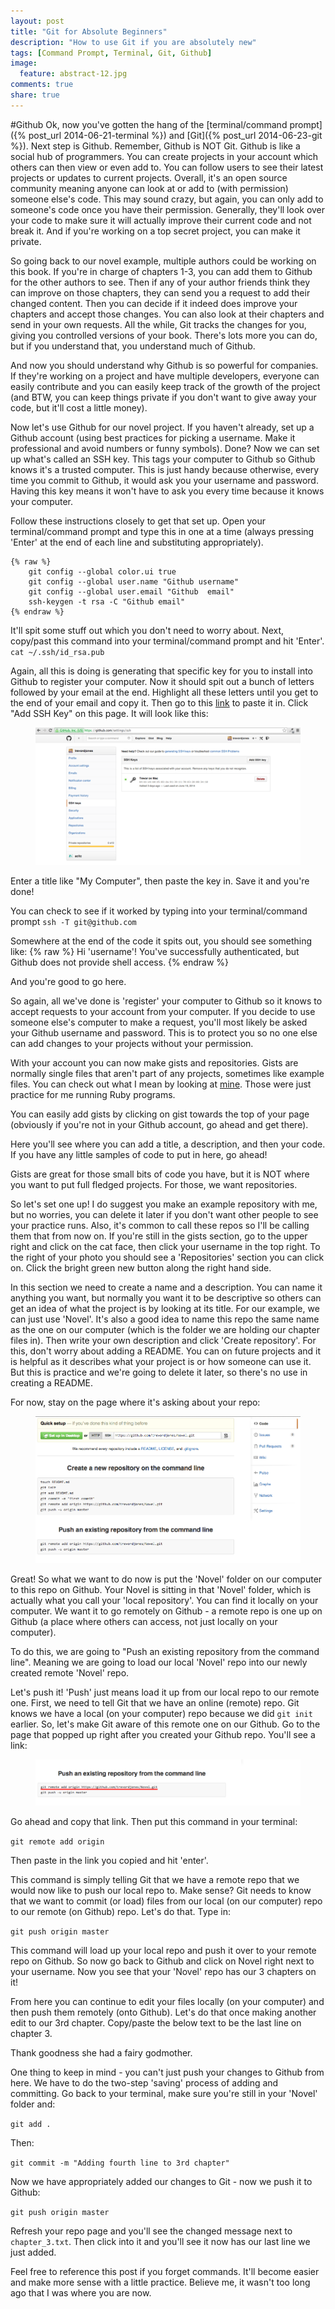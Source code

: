 ```yaml
---
layout: post
title: "Git for Absolute Beginners"
description: "How to use Git if you are absolutely new"
tags: [Command Prompt, Terminal, Git, Github]
image:
  feature: abstract-12.jpg
comments: true
share: true
---
```


#Github
Ok, now you've gotten the hang of the [terminal/command prompt]({% post_url 2014-06-21-terminal %}) and [Git]({% post_url 2014-06-23-git %}). Next step is Github. Remember, Github is NOT Git. Github is like a social hub of programmers. You can create projects in your account which others can then view or even add to. You can follow users to see their latest projects or updates to current projects. Overall, it's an open source community meaning anyone can look at or add to (with permission) someone else's code. This may sound crazy, but again, you can only add to someone's code once you have their permission. Generally, they'll look over your code to make sure it will actually improve their current code and not break it. And if you're working on a top secret project, you can make it private.

So going back to our novel example, multiple authors could be working on this book. If you're in charge of chapters 1-3, you can add them to Github for the other authors to see. Then if any of your author friends think they can improve on those chapters, they can send you a request to add their changed content. Then you can decide if it indeed does improve your chapters and accept those changes. You can also look at their chapters and send in your own requests. All the while, Git tracks the changes for you, giving you controlled versions of your book. There's lots more you can do, but if you understand that, you understand much of Github.

And now you should understand why Github is so powerful for companies. If they're working on a project and have multiple developers, everyone can easily contribute and you can easily keep track of the growth of the project (and BTW, you can keep things private if you don't want to give away your code, but it'll cost a little money).

Now let's use Github for our novel project. If you haven't already, set up a Github account (using best practices for picking a username. Make it professional and avoid numbers or funny symbols). Done? Now we can set up what's called an SSH key. This tags your computer to Github so Github knows it's a trusted computer. This is just handy because otherwise, every time you commit to Github, it would ask you your username and password. Having this key means it won't have to ask you every time because it knows your computer. 

Follow these instructions closely to get that set up. Open your terminal/command prompt and type this in one at a time (always pressing 'Enter' at the end of each line and substituting appropriately).


	{% raw %}
		git config --global color.ui true
		git config --global user.name "Github username"
		git config --global user.email "Github  email"
		ssh-keygen -t rsa -C "Github email"    
	{% endraw %}

It'll spit some stuff out which you don't need to worry about. Next, copy/past this command into your terminal/command prompt and hit 'Enter'.
`cat ~/.ssh/id_rsa.pub`

Again, all this is doing is generating that specific key for you to install into Github to register your computer. Now it should spit out a bunch of letters followed by your email at the end. Highlight all these letters until you get to the end of your email and copy it. Then go to this [link](https://github.com/settings/ssh) to paste it in. Click "Add SSH Key" on this page. It will look like this:

<figure>
	<img src="/images/ssh-key.png" alt="Git in your terminal">
</figure>

Enter a title like "My Computer", then paste the key in. Save it and you're done!

You can check to see if it worked by typing into your terminal/command prompt
`ssh -T git@github.com`

Somewhere at the end of the code it spits out, you should see something like:
{% raw %}
Hi 'username'! You've successfully authenticated, but Github does not provide shell access.
{% endraw %}

And you're good to go here.

So again, all we've done is 'register' your computer to Github so it knows to accept requests to your account from your computer. If you decide to use someone else's computer to make a request, you'll most likely be asked your Github username and password. This is to protect you so no one else can add changes to your projects without your permission.

With your account you can now make gists and repositories. Gists are normally single files that aren't part of any projects, sometimes like example files. You can check out what I mean by looking at [mine](https://gist.github.com/trevordjones). Those were just practice for me running Ruby programs.

You can easily add gists by clicking on gist towards the top of your page (obviously if you're not in your Github account, go ahead and get there). 

Here you'll see where you can add a title, a description, and then your code. If you have any little samples of code to put in here, go ahead!

Gists are great for those small bits of code you have, but it is NOT where you want to put full fledged projects. For those, we want repositories.

So let's set one up! I do suggest you make an example repository with me, but no worries, you can delete it later if you don't want other people to see your practice runs. Also, it's common to call these repos so I'll be calling them that from now on. If you're still in the gists section, go to the upper right and click on the cat face, then click your username in the top right. To the right of your photo you should see a 'Repositories' section you can click on. Click the bright green new button along the right hand side.

In this section we need to create a name and a description. You can name it anything you want, but normally you want it to be descriptive so others can get an idea of what the project is by looking at its title. For our example, we can just use 'Novel'. It's also a good idea to name this repo the same name as the one on our computer (which is the folder we are holding our chapter files in). Then write your own description and click 'Create repository'. For this, don't worry about adding a README. You can on future projects and it is helpful as it describes what your project is or how someone can use it. But this is practice and we're going to delete it later, so there's no use in creating a README.

For now, stay on the page where it's asking about your repo:

<figure>
	<img src="/images/create-repository.png" alt="Git in your terminal">
</figure>

Great! So what we want to do now is put the 'Novel' folder on our computer to this repo on Github. Your Novel is sitting in that 'Novel' folder, which is actually what you call your 'local repository'. You can find it locally on your computer. We want it to go remotely on Github - a remote repo is one up on Github (a place where others can access, not just locally on your computer).

To do this, we are going to "Push an existing repository from the command line". Meaning we are going to load our local 'Novel' repo into our newly created remote 'Novel' repo.

Let's push it! 'Push' just means load it up from our local repo to our remote one. First, we need to tell Git that we have an online (remote) repo. Git knows we have a local (on your computer) repo because we did `git init` earlier. So, let's make Git aware of this remote one on our Github. Go to the page that popped up right after you created your Github repo. You'll see a link:

<figure>
	<img src="/images/create-repository-red-line.png" alt="Git in your terminal">
</figure>

Go ahead and copy that link. Then put this command in your terminal:

`git remote add origin`

Then paste in the link you copied and hit 'enter'.

This command is simply telling Git that we have a remote repo that we would now like to push our local repo to. Make sense? Git needs to know that we want to commit (or load) files from our local (on our computer) repo to our remote (on Github) repo. Let's do that. Type in:

`git push origin master`

This command will load up your local repo and push it over to your remote repo on Github. So now go back to Github and click on Novel right next to your username. Now you see that your 'Novel' repo has our 3 chapters on it!

From here you can continue to edit your files locally (on your computer) and then push them remotely (onto Github). Let's do that once making another edit to our 3rd chapter. Copy/paste the below text to be the last line on chapter 3.

Thank goodness she had a fairy godmother.

One thing to keep in mind - you can't just push your changes to Github from here. We have to do the two-step 'saving' process of adding and committing. Go back to your terminal, make sure you're still in your 'Novel' folder and:

`git add .`

Then:

`git commit -m "Adding fourth line to 3rd chapter"`

Now we have appropriately added our changes to Git - now we push it to Github:

`git push origin master`

Refresh your repo page and you'll see the changed message next to `chapter_3.txt`. Then click into it and you'll see it now has our last line we just added.

Feel free to reference this post if you forget commands. It'll become easier and make more sense with a little practice. Believe me, it wasn't too long ago that I was where you are now.